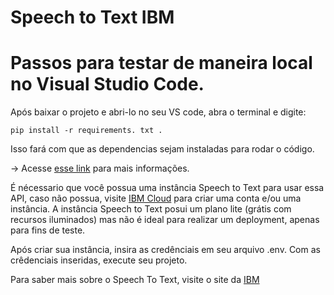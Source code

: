 # Speech to Text IBM
 
# Passos para testar de maneira local no Visual Studio Code.

Após baixar o projeto e abri-lo no seu VS code, abra o terminal e digite:

`pip install -r requirements. txt .` 

Isso fará com que as dependencias sejam instaladas para rodar o código.

-> Acesse [esse link](https://packaging.python.org/en/latest/tutorials/installing-packages/) para mais informações.

É nécessario que você possua uma instância Speech to Text para usar essa API, caso não possua, visite [IBM Cloud](https://cloud.ibm.com) para criar uma conta e/ou uma instância. A instância Speech to Text posui um plano lite (grátis com recursos iluminados) mas não é ideal para realizar um deployment, apenas para fins de teste. 

Após criar sua instância, insira as credênciais em seu arquivo .env. Com as crêdenciais inseridas, execute seu projeto.

Para saber mais sobre o Speech To Text, visite o site da [IBM](https://www.ibm.com/br-pt/cloud/watson-speech-to-text?utm_content=SRCWW&p1=Search&p4=43700074899024920&p5=e&gclid=Cj0KCQjw7uSkBhDGARIsAMCZNJuVFzhXSKYf99RR295vraJ8dW5d8ucnoUzuWWssxLOx0bpfQtZB-G8aAgyWEALw_wcB&gclsrc=aw.ds)
